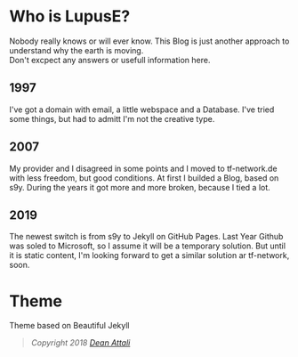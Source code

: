 # Who is LupusE?

Nobody really knows or will ever know. This Blog is just another approach to understand why the earth is moving.  
Don't excpect any answers or usefull information here.  

## 1997
I've got a domain with email, a little webspace and a Database. I've tried some things, but had to admitt I'm not the creative type.

## 2007
My provider and I disagreed in some points and I moved to tf-network.de with less freedom, but good conditions. At first I builded a Blog, based on s9y. During the years it got more and more broken, because I tied a lot.

## 2019
The newest switch is from s9y to Jekyll on GitHub Pages. Last Year Github was soled to Microsoft, so I assume it will be a temporary solution. But until it is static content, I'm looking forward to get a similar solution ar tf-network, soon. 



# Theme
Theme based on Beautiful Jekyll
> *Copyright 2018 [Dean Attali](https://deanattali.com)*

